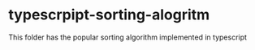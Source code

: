 # typescrpipt-sorting-alogritm
This folder has the popular sorting algorithm implemented in typescript
